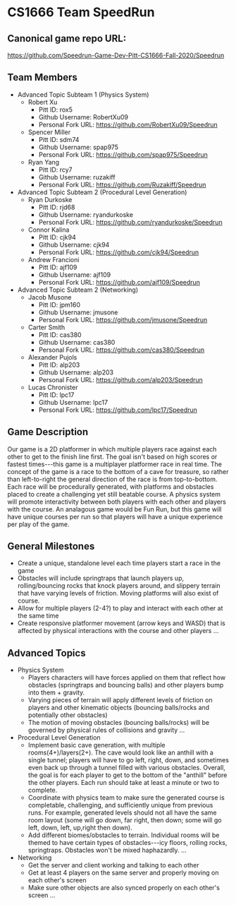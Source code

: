 # CS1666 Team SpeedRun

## Canonical game repo URL:

https://github.com/Speedrun-Game-Dev-Pitt-CS1666-Fall-2020/Speedrun

## Team Members
* Advanced Topic Subteam 1 (Physics System)
	* Robert Xu
		* Pitt ID: rox5
		* Github Username: RobertXu09
		* Personal Fork URL: https://github.com/RobertXu09/Speedrun
	* Spencer Miller
		* Pitt ID: sdm74
		* Github Username: spap975
		* Personal Fork URL: https://github.com/spap975/Speedrun
	* Ryan Yang
		* Pitt ID: rcy7
		* Github Username: ruzakiff
		* Personal Fork URL: https://github.com/Ruzakiff/Speedrun
* Advanced Topic Subteam 2 (Procedural Level Generation)
	* Ryan Durkoske
		* Pitt ID: rjd68
		* Github Username: ryandurkoske
		* Personal Fork URL: https://github.com/ryandurkoske/Speedrun
	* Connor Kalina
		* Pitt ID: cjk94
		* Github Username: cjk94
		* Personal Fork URL: https://github.com/cjk94/Speedrun
	* Andrew Francioni
		* Pitt ID: ajf109
		* Github Username: ajf109
		* Personal Fork URL: https://github.com/ajf109/Speedrun
* Advanced Topic Subteam 2 (Networking)
	* Jacob Musone
		* Pitt ID: jpm160
		* Github Username: jmusone
		* Personal Fork URL: https://github.com/jmusone/Speedrun
	* Carter Smith
		* Pitt ID: cas380
		* Github Username: cas380
		* Personal Fork URL: https://github.com/cas380/Speedrun
	* Alexander Pujols
		* Pitt ID: alp203
		* Github Username: alp203
		* Personal Fork URL: https://github.com/alp203/Speedrun
	* Lucas Chronister
		* Pitt ID: lpc17
		* Github Username: lpc17
		* Personal Fork URL: https://github.com/lpc17/Speedrun 

## Game Description
Our game is a 2D platformer in which multiple players race against each other to get to the finish line first. The goal isn't based on high scores or fastest times---this game is a multiplayer platformer race in real time. The concept of the game is a race to the bottom of a cave for treasure, so rather than left-to-right the general direction of the race is from top-to-bottom. Each race will be procedurally generated, with platforms and obstacles placed to create a challenging yet still beatable course. A physics system will promote interactivity between both players with each other and players with the course. An analagous game would be Fun Run, but this game will have unique courses per run so that players will have a unique experience per play of the game.

## General Milestones

* Create a unique, standalone level each time players start a race in the game
* Obstacles will include springtraps that launch players up, rolling/bouncing rocks that knock players around, and slippery terrain that have varying levels of friction. Moving platforms will also exist of course.
* Allow for multiple players (2-4?) to play and interact with each other at the same time
* Create responsive platformer movement (arrow keys and WASD) that is affected by physical interactions with the course and other players
...

## Advanced Topics

* Physics System
	* Players characters will have forces applied on them that reflect how obstacles (springtraps and bouncing balls) and other players bump into them + gravity. 
	* Varying pieces of terrain will apply different levels of friction on players and other kinematic objects (bouncing balls/rocks and potentially other obstacles)
	* The motion of moving obstacles (bouncing balls/rocks) will be governed by physical rules of collisions and gravity
	...
* Procedural Level Generation
	* Implement basic cave generation, with multiple rooms(4+)/layers(2+). The cave would look like an anthill with a single tunnel; players will have to go left, right, down, and sometimes even back up through a tunnel filled with various obstacles. Overall, the goal is for each player to get to the bottom of the "anthill" before the other players. Each run should take at least a minute or two to complete.
	* Coordinate with physics team to make sure the generated course is completable, challenging, and sufficiently unique from previous runs. For example, generated levels should not all have the same room layout (some will go down, far right, then down; some will go left, down, left, up,right then down).
	* Add different biomes/obstacles to terrain. Individual rooms will be themed to have certain types of obstacles---icy floors, rolling rocks, springtraps. Obstacles won't be mixed haphazardly. 
	...
* Networking
	* Get the server and client working and talking to each other
	* Get at least 4 players on the same server and properly moving on each other's screen
	* Make sure other objects are also synced properly on each other's screen
	...
